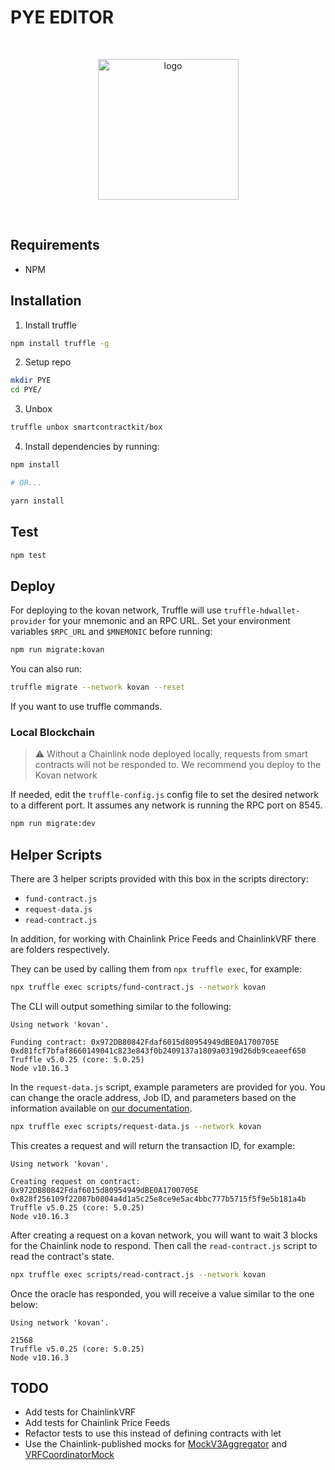# PYE EDITOR

<br/>
<p align="center">
<a href="https://pye.herokuapp.com" target="_blank">
<img src="https://ipfs.io/ipfs/QmNxABXvcSesjc55zCmzQM9VgtnHWsnnnfeG5rDiJyHUUJ" width="225" alt="logo">
</a>
</p>
<br/>

## Requirements

- NPM

## Installation

1. Install truffle

```bash
npm install truffle -g
```

2. Setup repo

```bash
mkdir PYE
cd PYE/
```

3. Unbox

```bash
truffle unbox smartcontractkit/box
```

4. Install dependencies by running:

```bash
npm install

# OR...

yarn install
```

## Test

```bash
npm test
```

## Deploy

For deploying to the kovan network, Truffle will use `truffle-hdwallet-provider` for your mnemonic and an RPC URL. Set your environment variables `$RPC_URL` and `$MNEMONIC` before running:

```bash
npm run migrate:kovan
```

You can also run:

```bash
truffle migrate --network kovan --reset
```
If you want to use truffle commands.

### Local Blockchain

> :warning: Without a Chainlink node deployed locally, requests from smart contracts will not be responded to. We recommend you deploy to the Kovan network

If needed, edit the `truffle-config.js` config file to set the desired network to a different port. It assumes any network is running the RPC port on 8545.

```bash
npm run migrate:dev
```

## Helper Scripts

There are 3 helper scripts provided with this box in the scripts directory:

- `fund-contract.js`
- `request-data.js`
- `read-contract.js`

In addition, for working with Chainlink Price Feeds and ChainlinkVRF there are folders respectively. 

They can be used by calling them from `npx truffle exec`, for example:

```bash
npx truffle exec scripts/fund-contract.js --network kovan
```

The CLI will output something similar to the following:

```
Using network 'kovan'.

Funding contract: 0x972DB80842Fdaf6015d80954949dBE0A1700705E
0xd81fcf7bfaf8660149041c823e843f0b2409137a1809a0319d26db9ceaeef650
Truffle v5.0.25 (core: 5.0.25)
Node v10.16.3
```

In the `request-data.js` script, example parameters are provided for you. You can change the oracle address, Job ID, and parameters based on the information available on [our documentation](https://docs.chain.link/docs/testnet-oracles).

```bash
npx truffle exec scripts/request-data.js --network kovan
```

This creates a request and will return the transaction ID, for example:

```
Using network 'kovan'.

Creating request on contract: 0x972DB80842Fdaf6015d80954949dBE0A1700705E
0x828f256109f22087b0804a4d1a5c25e8ce9e5ac4bbc777b5715f5f9e5b181a4b
Truffle v5.0.25 (core: 5.0.25)
Node v10.16.3
```

After creating a request on a kovan network, you will want to wait 3 blocks for the Chainlink node to respond. Then call the `read-contract.js` script to read the contract's state.

```bash
npx truffle exec scripts/read-contract.js --network kovan
```

Once the oracle has responded, you will receive a value similar to the one below:

```
Using network 'kovan'.

21568
Truffle v5.0.25 (core: 5.0.25)
Node v10.16.3
```

## TODO

- Add tests for ChainlinkVRF
- Add tests for Chainlink Price Feeds
- Refactor tests to use this instead of defining contracts with let
- Use the Chainlink-published mocks for [MockV3Aggregator](https://github.com/smartcontractkit/chainlink/blob/develop/evm-contracts/src/v0.6/tests/MockV3Aggregator.sol) and [VRFCoordinatorMock](https://github.com/smartcontractkit/chainlink/blob/develop/evm-contracts/src/v0.6/tests/VRFCoordinatorMock.sol)
